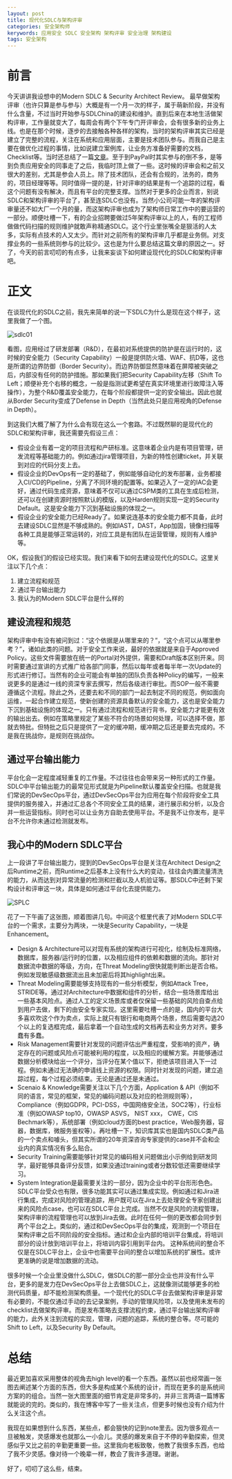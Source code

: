 ```yaml
---
layout: post
title: 现代化SDLC与架构评审
categories: 安全架构师
kerywords: 应用安全 SDLC 安全架构 架构评审 安全治理 架构建设
tags: 安全架构
---
```


# 前言

今天讲讲我设想中的Modern SDLC & Security Architect Review。 最早做架构评审（也许只算是参与参与）大概是有一个月一次的样子，属于萌新阶段，并没有什么含量，不过当时开始参与SDLChina的建设和维护。直到后来在本地生活做架构评审，工作量就变大了，每周会有两个下午专门开评审会，会有很多新的业务上线。也是在那个时候，逐步的去接触各种各样的架构，当时的架构评审其实已经是建立了完整的流程，关注在系统和应用层面，主要是技术团队参与。而我自己是主要在做优化过程的事情，比如说建立案例库，让业务方准备好需要的文档，Checklist等。当时还总结了一篇[文章](https://iami.xyz/Security-Architecture-Review/)。至于到PayPal时其实参与的倒不多，是等到负责应用安全的同事走了之后，我临时顶上做了一些。这时候的评审会和之前又很大的差别，尤其是参会人员上。除了技术团队，还会有合规的，法务的，商务的，项目经理等等。同时值得一提的是，针对评审的结果是有一个追踪的过程，看这个问题有没有解决，而且有平台的完整支撑。当然对于更多的企业而言，别说SDLC和架构评审的平台了，甚至连SDLC也没有。当然小公司可能一年的架构评审量还不如大厂一个月的量，而这架构评审也成为了架构师日常工作中的要运营的一部分。顺便吐槽一下，有的企业招聘要做过5年架构评审以上的人，有的工程师做做代码扫描的规则维护就敢声称精通SDLC。这个行业里张嘴全是狠活的人太多，实际有点技术的人又太少。而针对之前所有的架构评审几乎都是业务侧。对支撑业务的一些系统则参与的比较少。这也是为什么要总结这篇文章的原因之一。好了，今天的前言叨叨的有点多，让我来妄谈下如何建设现代化的SDLC和架构评审吧。

# 正文

在谈现代化的SDLC之前，我先来简单的说一下SDLC为什么是现在这个样子，这里我做了一个图。

![sdlc01](https://user-images.githubusercontent.com/12653147/197389197-94db2c9f-6c70-4c0a-8e8d-ccc348a2d331.gif)

看图，应用经过了研发部署（R&D），在最初对系统提供的防护是在运行时的，这时候的安全能力（Security Capability）一般是提供防火墙、WAF、抗D等，这也是所谓的边界防御（Border Security）。而边界防御显然意味着在屏障被突破之后，内部没有任何的防护措施。那如果我们把Security Capability左移（Shift To Left；顺便补充个右移的概念，一般是指测试更希望在真实环境里进行故障注入等操作），为整个R&D覆盖安全能力，在每个阶段都提供一定的安全输出。因此也就从Border Security变成了Defense in Depth（当然此处只是应用视角的Defense in Depth）。

到这我们大概了解了为什么会有现在这么一个套路。不过既然聊的是现代化的SDLC和架构评审，我还需要先假设三点：

* 假设企业有着一定的项目流程和产研标准。这意味着企业内是有项目管理，研发流程等基础能力的。例如通过jira管理项目，为新的特性创建ticket，并关联到对应的代码分支上去。
* 假设企业的DevOps有一定的基础了，例如能够自动化的发布部署，业务都接入CI/CD的Pipeline，分离了不同环境的配置等。如果迈入了一定的IAC会更好，通过代码生成资源，意味着不仅可以通过CSPM类的工具在生成后检测，还可以在创建资源时按照默认的模版，以及Harden规则实现一定的Security Default。这是安全能力下沉到基础设施的体现之一。
* 假设企业的安全能力已经Ready了。如果说连基本的安全能力都不具备，此时去建设SDLC显然是不够成熟的。例如IAST，DAST，App加固，镜像扫描等各种工具是能够正常运转的，对应工具是有团队在运营管理，规则有人维护等。

OK，假设我们的假设已经实现。我们来看下如何去建设现代化的SDLC。这里关注以下几个点：

1. 建立流程和规范
2. 通过平台输出能力
3. 我认为的Modern SDLC平台是什么样的

## 建设流程和规范

架构评审中有没有被问到过：“这个依据是从哪里来的？”，“这个点可以从哪里参考？”，诸如此类的问题。对于安全工作来说，最好的依据就是来自于Approved Policy。这些文件需要放在统一的Portal对外提供，需要和Draft版本区别开来。同时需要通过宣讲的方式推广给各部门同事，然后以每年或者每半年一次Update的形式进行修订。当然有的企业可能会有单独的团队负责各种Policy的编写，一般来说更多的是通过一线的资深专家去撰写，然后各级进行审批。而SOP一般不需要遵循这个流程。除此之外，还要去和不同的部门一起去制定不同的规范，例如面向运维，一起合作建立规范，使新创建的资源具备默认的安全能力，这也是安全能力下沉到基础设施的体现之一。只有通过流程和规范进行背书，安全能力才能更有效的输出出去。例如在策略里规定了某些不符合的场景如何处理，可以选择不做，那就去特批。但特批之后只是提供了一定的缓冲期，缓冲期之后还是要去完成的。不是我在挑战你，是规则在挑战你。

## 通过平台输出能力

平台化会一定程度减轻重复的工作量。不过往往也会带来另一种形式的工作量。SDLC中平台输出能力的最常见形式就是为Pipeline默认覆盖安全扫描。也就是我们常说的DevSecOps平台，通过DevSecOps平台为应用在每个阶段将安全工具提供的服务接入，并通过汇总各个不同安全工具的结果，进行展示和分析，以及合并一些运营指标。同时也可以让业务方自助去使用平台。不是我不让你发布，是平台不允许你未通过检测就发布。

## 我心中的Modern SDLC平台

上一段讲了平台输出能力，提到的DevSecOps平台是关注在Architect Design之后Runtime之前，而Runtime之后基本上没有什么大的变动，往往会内置流量清洗的能力，从而达到对异常流量的检测和拦截以及人机验证等。那SDLC中还剩下架构设计和评审这一块，具体是如何通过平台化去提供能力。

![SPLC](https://user-images.githubusercontent.com/12653147/197378430-ac3fd009-9bbd-48fc-8471-b7e8ec628aff.png)

花了一下午画了这张图，顺着图讲几句。中间这个框里代表了对Modern SDLC平台的一个需求，主要分为两块，一块是Security Capability，一块是Enhancement。 

* Design & Architecture可以对现有系统的架构进行可视化，绘制及标准网络，数据库，服务器/运行时的位置，以及相应组件的依赖和数据的流向。那针对数据流中数据的等级，方向，在Threat Modeling很快就能判断出是否合格。例如发现敏感级数据流出且未加密后将其highlight出来。
* Threat Modeling需要能够支持现有的一些分析模型，例如Attack Tree，STRIDE等。通过对Architecture中数据和组件的分析，结合一些场景库给出一些基本风险点。通过人工的定义场景库或者仅保留一些基础的风险自查点给到用户去做，剩下的由安全专家实现。这里需要吐槽一点的是，国内的平台大多喜欢吹这个作为卖点，实际上就只有银行和电商两个场景，然后需要勾选20个以上的复选框完成，最后拿着一个自动生成的文档再去和业务方对齐。要多蠢有多蠢。
* Risk Management需要针对发现的问题评估出严重程度，受影响的资产，确定存在的问题或风险点可能被利用的程度，以及相应的缓解方案。并能够通过数据分析模块给出一个评分，当评分在某个值以下，拒绝该项目进入下一过程。例如未通过无法确的申请线上资源的权限。同时针对发现的问题，建立追踪过程，每个过程必须结束。无论是通过还是未通过。
* Scenaio & Knowledge需要关注以下几个方面，Application & API（例如不同的语言，常见的框架，常见的编码问题以及对应的检测规则等），Compliance（例如GDPR，PCI-DSS，中国网络安全法，SOC2等），行业标准（例如OWASP top10，OWASP ASVS， NIST xxx， CWE，CIS Bechmark等），系统部署（例如cloud方面的best practice，Web服务器，容器，数据库，微服务鉴权等）。再吐槽一下，知识库其实也是国内SDLC类产品的一个卖点和噱头，但其实所谓的20年资深咨询专家提供的case并不会和企业内的真实情况有多么贴合。
* Security Training需要能够针对常见的编码相关问题做出小示例给到研发同学，最好能够具备评分反馈，如果没通过training或者分数较低还需要继续学习。
* System Integration是最需要关注的一部分，因为企业中的平台形形色色。SDLC平台受众也有限，很多功能其实可以通过集成实现。例如通过和Jira进行集成，完成对风险的管理追踪，用户既可以在Jira上去处理安全专家创建出来的风险点case，也可以在SDLC平台上完成。当然不仅是风险的流程管理，架构评审的流程管理也可以放到Jira去做。此时在任何一侧的更改都会同步到两个平台之上。类似的，通过和DevSecOps平台的集成，观测到一个项目在架构评审之后不同阶段的安全指标。通过和企业内部的培训平台集成，将培训部分的设计放到培训平台上，将培训内容引用到平台内。 这种系统间的整合不仅是在SDLC平台上，企业中也需要平台间的整合以增加系统的扩展性。或许更准确的说是增加数据的流动。

很多时候一个企业里没做什么SDLC，做SDLC的那一部分企业也并没有什么平台，更多的是发力在DevSecOps平台上去做SDLC上，这就像测试能够更多的检测代码质量，却不能检测架构质量。一个现代化的SDLC平台去做架构评审是非常有必要的，不能仅通过手动的去记录案例，手动的管理风险项，以及使用未发布的checklist去做架构评审。而是发布策略去支撑流程约束，通过平台输出架构评审的能力，此外关注到流程的实现，管理，问题的追踪，系统的整合等。尽可能的Shift to Left，以及Security By Default。

# 总结

最近更加喜欢采用整体的视角去high level的看一个东西。虽然以前也经常画一张图去阐述某个方面的东西，但大多是构成某个系统的设计，而现在更多的是系统间方案的的组合。当然一张大图里面的细节肯定是非常多的，并非三言两语一篇博客就能说的完的。类似的，我在博客中写了一些关注点，但更多时候也没有介绍为什么关注这个点。

我现在如果想到什么东西，某些点，都会狠快的记到note里去。因为很多观点一旦被触发，灵感爆发也就那么一小会儿。灵感的爆发来自于不停的辛勤探索，但灵感似乎又比之前的辛勤更重要一些。这里我向老板致敬，他教了我很多东西，也给了我不少灵感。像对待一个晚辈一样，教会了我许多道理。谢谢。

好了，叨叨了这么些，结束。